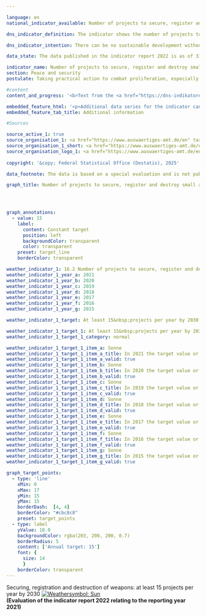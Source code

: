 ```yaml
---

language: en        
national_indicator_available: Number of projects to secure, register and destroy small arms and light weapons carried out by Germany in affected regions of the world        

dns_indicator_definition: The indicator shows the number of projects to secure, register and destroy small arms and light weapons (<abbr title="Small arms and light weapons" tabindex="0">SALW</abbr>) carried out in Africa, Eastern and South-Eastern Europe, Latin America and Asia with German financial support. Not included are projects that will be managed through funds by international organizations that are financially supported by Germany.        

dns_indicator_intention: There can be no sustainable development without peace and no peace without sustainable development&nbsp;–&nbsp;this is emphasised in the preamble to the 2030&nbsp;Agenda for sustainable development. With the measures recorded by the indicator, Germany is making a contribution towards peacekeeping in a concrete subcategory. The set target is to have at least 15&nbsp;projects to secure, register and destroy small arms and light weapons carried out by Germany each year.        

data_state: The data published in the indicator report 2022 is as of 31 October 2022. The data shown on this platform is updated regularly, so that more current data may be available online than published in the <a href="https://dns-indikatoren.de/assets/Publikationen/Indikatorenberichte/2022.pdf">indicator report 2022</a>.        

indicator_name: Number of projects to secure, register and destroy small arms and light weapons carried out by Germany in affected regions of the world        
section: Peace and security        
postulate: Taking practical action to combat proliferation, especially of small arms        

#content         
content_and_progress: '<b>Text from the <a href="https://dns-indikatoren.de/assets/Publikationen/Indikatorenberichte/2022.pdf">Indicator Report 2022&nbsp;</a></b><br><br>The data of the depicted time series is provided by the Federal Foreign Office, however, the reported projects are not financed exclusively by the Federal Foreign Office, but in part with third-party funds as well. Considered projects significantly differ with respect to volume and content. Projects with run-times longer than one year were counted more than once. Notably, the number of projects carried out says nothing about their scale or their level of success. Consequently, a directionally safe interpretation regarding scope and success of the measures is challenging. <br><br>According to the current evaluation, the number of projects undertaken each year increased from 8&nbsp;in 2006&nbsp;to 38&nbsp;in 2021. Thus the goal of Germany being involved in a minimum of 15&nbsp;projects would have been achieved in 2012&nbsp;for the first time. Except for 2013, the level would have been reached or even exceeded in subsequent years, too. According to the Federal Foreign Office, the regional focus of German efforts was on North, East and West Africa, the western Balkans and Ukraine. Other projects supported were in Latin America and the Caribbean.<br><br>The German Federal Government’s Annual Disarmament Report contains a list of projects with the objective of <abbr title="Small arms and light weapons" tabindex="0">SALW</abbr> control, alongside their sources of funding. Their number differs from those reported for this indicator up to and including 2018. One reason for this may be the particular focus of individual projects, which affects whether they are taken into account.<br><br>In accordance with the guidelines on statistical reporting issued by its Development Assistance Committee, the Organisation for Economic Co-operation and Development (<abbr title="Organisation for Economic Co-operation and Development" tabindex="0">OECD</abbr>) also publishes detailed figures on projects for reintegration and <abbr title="Small arms and light weapons" tabindex="0">SALW</abbr> control (<abbr title="Creditor Reporting System" tabindex="0">CRS</abbr> Purpose Code 15240). If the indicator were based on the number of projects counted in the above-mentioned <abbr title="Organisation for Economic Co-operation and Development" tabindex="0">OECD</abbr> category, the target of at least 15&nbsp;projects would have been reached in 2006&nbsp;and every year since 2016. In 2020, the <abbr title="Organisation for Economic Co-operation and Development" tabindex="0">OECD</abbr> counted 25&nbsp;projects. Among these, 19&nbsp;were funded by the Federal Foreign Office and, accordingly, 6&nbsp;projects were funded by the Federal Ministry of Finance. However, those projects also included measures for reintegrating former combatants from armed groups into society. Without such reintegration projects, the number of project exclusively or chiefly intended to combat <abbr title="Small arms and light weapons" tabindex="0">SALW</abbr> would be lower.'        

embedded_feature_html: '<p>Additional data series for the indicator can be found <a href="https://dnsUpgradeEnvironment.github.io/dns-indicators/public/AddInfos/en/16_2.pdf" target="_blank" >here</a>.</p><br><small>Note: You can display the PDF document directly in your browser or download the PDF document and open it with a PDF reader of your choice. We will be happy to advise you.</small>'
embedded_feature_tab_title: Additional information        

#Sources        

source_active_1: true
source_organisation_1: <a href="https://www.auswaertiges-amt.de/en" target="_blank" onclick="return confirm_alert('the Federal Foreign Office', 'En')">Federal Foreign Office</a>
source_organisation_1_short: <a href="https://www.auswaertiges-amt.de/en" target="_blank" onclick="return confirm_alert('the Federal Foreign Office', 'En')">Federal Foreign Office</a>
source_organisation_logo_1: <a href="https://www.auswaertiges-amt.de/en" target="_blank" onclick="return confirm_alert('the Federal Foreign Office', 'En')"><img src="https://dnsUpgradeEnvironment.github.io/dns-indicators/public/OrgImgEn/aa.png" alt="Federal Foreign Office" title=" Click here to visit the homepage of the organizationFederal Foreign Office" style="height:60px; width:148px; border:transparent"/></a>
        
copyright: '&copy; Federal Statistical Office (Destatis), 2025'        

data_footnote: The data is based on a special evaluation and is not publicly available.        

graph_title: Number of projects to secure, register and destroy small arms and light weapons by Germany in affected regions of the world        

        


graph_annotations:
  - value: 15
    label:
      content: Constant target
      position: left
      backgroundColor: transparent
      color: transparent
    preset: target_line
    borderColor: transparent                        

weather_indicator_1: 16.2 Number of projects to secure, register and destroy small arms and light weapons carried out by Germany in affected regions of the world
weather_indicator_1_year_a: 2021
weather_indicator_1_year_b: 2020
weather_indicator_1_year_c: 2019
weather_indicator_1_year_d: 2018
weather_indicator_1_year_e: 2017
weather_indicator_1_year_f: 2016
weather_indicator_1_year_g: 2015

weather_indicator_1_target: At least 15&nbsp;projects per year by 2030

weather_indicator_1_target_1: At least 15&nbsp;projects per year by 2030
weather_indicator_1_target_1_category: normal

weather_indicator_1_target_1_item_a: Sonne
weather_indicator_1_target_1_item_a_title: In 2021 the target value or a better value was achieved and the average change did not point in the direction of deterioration.
weather_indicator_1_target_1_item_a_valid: true
weather_indicator_1_target_1_item_b: Sonne
weather_indicator_1_target_1_item_b_title: In 2020 the target value or a better value was achieved and the average change did not point in the direction of deterioration.
weather_indicator_1_target_1_item_b_valid: true
weather_indicator_1_target_1_item_c: Sonne
weather_indicator_1_target_1_item_c_title: In 2019 the target value or a better value was achieved and the average change did not point in the direction of deterioration.
weather_indicator_1_target_1_item_c_valid: true
weather_indicator_1_target_1_item_d: Sonne
weather_indicator_1_target_1_item_d_title: In 2018 the target value or a better value was achieved and the average change did not point in the direction of deterioration.
weather_indicator_1_target_1_item_d_valid: true
weather_indicator_1_target_1_item_e: Sonne
weather_indicator_1_target_1_item_e_title: In 2017 the target value or a better value was achieved and the average change did not point in the direction of deterioration.
weather_indicator_1_target_1_item_e_valid: true
weather_indicator_1_target_1_item_f: Sonne
weather_indicator_1_target_1_item_f_title: In 2016 the target value or a better value was achieved and the average change did not point in the direction of deterioration.
weather_indicator_1_target_1_item_f_valid: true
weather_indicator_1_target_1_item_g: Sonne
weather_indicator_1_target_1_item_g_title: In 2015 the target value or a better value was achieved and the average change did not point in the direction of deterioration.
weather_indicator_1_target_1_item_g_valid: true        

graph_target_points:
  - type: 'line'
    xMin: 0
    xMax: 17
    yMin: 15
    yMax: 15
    borderDash:  [4, 4]
    borderColor: "#cbc8c8"
    preset: target_points
  - type: label
    yValue: 18.0
    backgroundColor: rgba(203, 200, 200, 0.7)
    borderRadius: 5
    content: ['Annual target: 15']
    font: {
      size: 14
      }
    borderColor: transparent        
---
```



<div>
  <div class="my-header">
    <label class="default">Securing, registration and destruction of weapons: at least 15&nbsp;projects per year by 2030
      <a href="https://dnsUpgradeEnvironment.github.io/dns-indicators/en/status"><img src="https://sdg-indikatoren.de/public/Wettersymbole/Sonne.png" title="In 2021 the target value or a better value was achieved and the average change did not point in the direction of deterioration." alt="Weathersymbol: Sun"/>
      </a>
    </label>
  </div>
</div>
<div class="my-header-note">
  <label class="default"><b>(Evaluation of the indicator report 2022 relating to the reporting year 2021)
  </b></label>
</div>